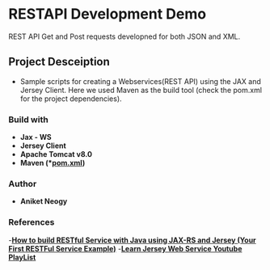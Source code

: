 # RESTAPI Development Demo

REST API Get and Post requests developned for both JSON and XML.

## Project Desceiption

* Sample scripts for creating a Webservices(REST API) using the JAX and Jersey Client. Here we used Maven as the build tool (check the pom.xml for the project dependencies).

### Build with

- **Jax - WS**
- **Jersey Client**
- **Apache Tomcat v8.0**
- **Maven (*[pom.xml]())**

### Author

- **Aniket Neogy** 

### References

-[**How to build RESTful Service with Java using JAX-RS and Jersey (Your First RESTFul Service Example)**](https://crunchify.com/how-to-build-restful-service-with-java-using-jax-rs-and-jersey/)
-[**Learn Jersey Web Service Youtube PlayList**](https://www.youtube.com/watch?v=rk-Sg7Ml6xQ&list=PL050q0IOLhgFN2N-rtlmpLDtt7ayBTpsb)
